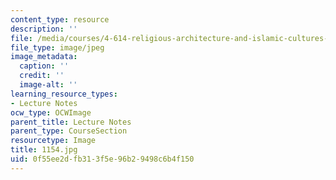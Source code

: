 ```yaml
---
content_type: resource
description: ''
file: /media/courses/4-614-religious-architecture-and-islamic-cultures-fall-2002/0f55ee2dfb313f5e96b29498c6b4f150_1154.jpg
file_type: image/jpeg
image_metadata:
  caption: ''
  credit: ''
  image-alt: ''
learning_resource_types:
- Lecture Notes
ocw_type: OCWImage
parent_title: Lecture Notes
parent_type: CourseSection
resourcetype: Image
title: 1154.jpg
uid: 0f55ee2d-fb31-3f5e-96b2-9498c6b4f150
---
```

